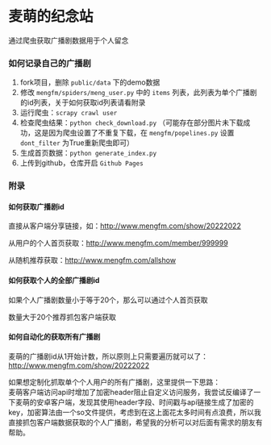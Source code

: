 # 麦萌的纪念站

通过爬虫获取广播剧数据用于个人留念

### 如何记录自己的广播剧

1. fork项目，删除 `public/data` 下的demo数据  
2. 修改 `mengfm/spiders/meng_user.py` 中的 `items` 列表，此列表为单个广播剧的id列表，关于如何获取id列表请看附录  
3. 运行爬虫：`scrapy crawl user`  
4. 检查爬虫结果：`python check_download.py` （可能存在部分图片未下载成功，这是因为爬虫设置了不重复下载，在 `mengfm/popelines.py` 设置 `dont_filter` 为True重新爬虫即可）  
5. 生成首页数据：`python generate_index.py`
6. 上传到github，仓库开启 `Github Pages`

### 附录

#### 如何获取广播剧id

直接从客户端分享链接，如：http://www.mengfm.com/show/20222022

从用户的个人首页获取：http://www.mengfm.com/member/999999

从随机推荐获取：http://www.mengfm.com/allshow

#### 如何获取个人的全部广播剧id

如果个人广播剧数量小于等于20个，那么可以通过个人首页获取

数量大于20个推荐抓包客户端获取

#### 如何自动化的获取所有广播剧

麦萌的广播剧id从1开始计数，所以原则上只需要遍历就可以了：http://www.mengfm.com/show/20222022

如果想定制化抓取单个个人用户的所有广播剧，这里提供一下思路：  
麦萌客户端访问api时增加了加密header阻止自定义访问服务，我尝试反编译了一下麦萌的安卓客户端，发现其使用header字段、时间戳与api链接生成了加密的key，加密算法由一个so文件提供，考虑到在这上面花太多时间有点浪费，所以我直接抓包客户端数据获取的个人广播剧，希望我的分析可以对后面有需求的朋友有帮助。

